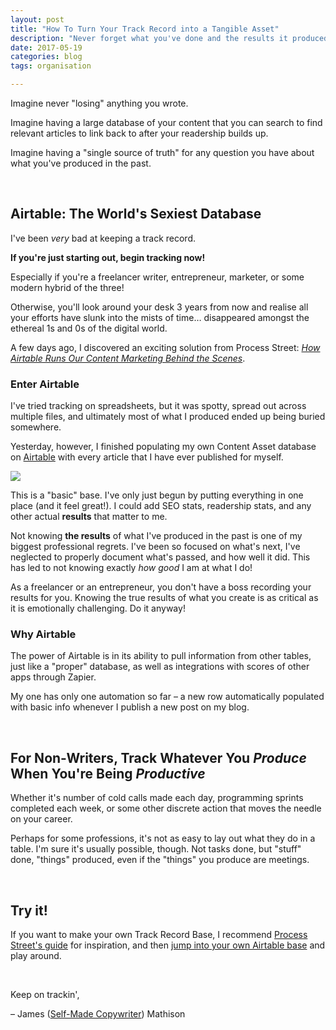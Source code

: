 ```yaml
---
layout: post
title: "How To Turn Your Track Record into a Tangible Asset"
description: "Never forget what you've done and the results it produced again!"
date: 2017-05-19
categories: blog
tags: organisation

---
```


Imagine never "losing" anything you wrote. 

Imagine having a large database of your content that you can search to find relevant articles to link back to after your readership builds up. 

Imagine having a "single source of truth" for any question you have about what you've produced in the past. 

&nbsp;

## Airtable: The World's Sexiest Database
I've been *very* bad at keeping a track record. 

**If you're just starting out, begin tracking now!** 

Especially if you're a freelancer writer, entrepreneur, marketer, or some modern hybrid of the three! 

Otherwise, you'll look around your desk 3 years from now and realise all your efforts have slunk into the mists of time… disappeared amongst the ethereal 1s and 0s of the digital world. 

A few days ago, I discovered an exciting solution from Process Street: *[How Airtable Runs Our Content Marketing Behind the Scenes](https://www.process.st/airtable-content-marketing/)*.

### Enter Airtable
I've tried tracking on spreadsheets, but it was spotty, spread out across multiple files, and ultimately most of what I produced ended up being buried somewhere. 

Yesterday, however, I finished populating my own Content Asset database on [Airtable](https://airtable.com/invite/r/zgvqbCAu) with every article that I have ever published for myself. 

<img src="../images/airtable-content-asset-database.png">

This is a "basic" base. I've only just begun by putting everything in one place (and it feel great!). I could add SEO stats, readership stats, and any other actual **results** that matter to me.

Not knowing **the results** of what I've produced in the past is one of my biggest professional regrets. I've been so focused on what's next, I've neglected to properly document what's passed, and how well it did. This has led to not knowing exactly *how good* I am at what I do! 

As a freelancer or an entrepreneur, you don't have a boss recording your results for you. Knowing the true results of what you create is as critical as it is emotionally challenging. Do it anyway! 

### Why Airtable
The power of Airtable is in its ability to pull information from other tables, just like a "proper" database, as well as integrations with scores of other apps through Zapier. 

My one has only one automation so far – a new row automatically populated with basic info whenever I publish a new post on my blog. 

&nbsp;

## For Non-Writers, Track Whatever You *Produce* When You're Being *Productive*
Whether it's number of cold calls made each day, programming sprints completed each week, or some other discrete action that moves the needle on your career. 

Perhaps for some professions, it's not as easy to lay out what they do in a table. I'm sure it's usually possible, though. Not tasks done, but "stuff" done, "things" produced, even if the "things" you produce are meetings. 

&nbsp;

## Try it!
If you want to make your own Track Record Base, I recommend [Process Street's guide](https://www.process.st/airtable-content-marketing/) for inspiration, and then [jump into your own Airtable base](https://airtable.com/invite/r/zgvqbCAu) and play around. 

&nbsp;

Keep on trackin', 

– James ([Self-Made Copywriter](http://www.jamesmathison.co.uk/the-self-made-copywriter-intensive/)) Mathison
